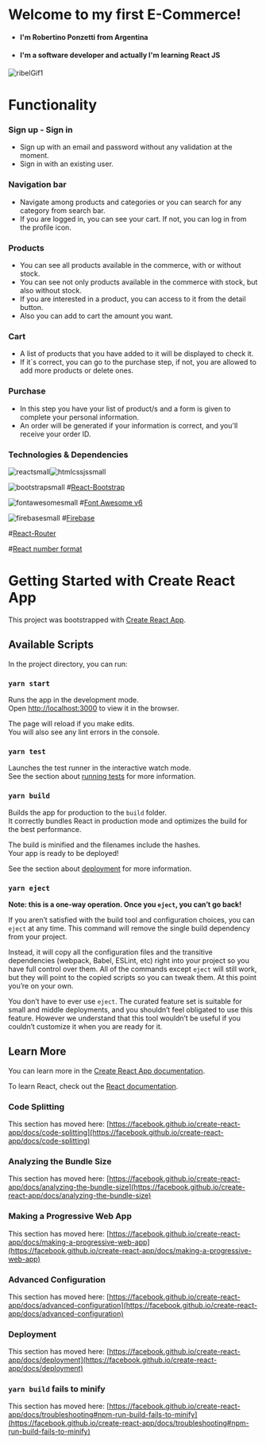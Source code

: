 # Welcome to my first E-Commerce!

- #### I'm Robertino Ponzetti from Argentina 

- #### I'm a software developer and actually I'm learning React JS 

![ribelGif1](https://user-images.githubusercontent.com/51685639/139351644-fac9f2ed-a7bb-4672-89a2-68af434af68d.gif)

# Functionality

### Sign up - Sign in

- Sign up with an email and password without any validation at the moment.
- Sign in with an existing user.

### Navigation bar

- Navigate among products and categories or you can search for any category from search bar.
- If you are logged in, you can see your cart. If not, you can log in from the profile icon.

### Products

- You can see all products available in the commerce, with or without stock.
- You can see not only products available in the commerce with stock, but also without stock.
- If you are interested in a product, you can access to it from the detail button.
- Also you can add to cart the amount you want.

### Cart

- A list of products that you have added to it will be displayed to check it.
- If it`s correct, you can go to the purchase step, if not, you are allowed to add more products or delete ones.

### Purchase

- In this step you have your list of product/s and a form is given to complete your personal information.
- An order will be generated if your information is correct, and you'll receive your order ID.

### Technologies & Dependencies
![reactsmall](https://user-images.githubusercontent.com/51685639/143309695-0a8b4822-e7b8-4c18-8fe7-abd06d744f05.png)![htmlcssjssmall](https://user-images.githubusercontent.com/51685639/143309400-86bf8cdd-1dd1-4d9c-8e10-7a12b089dfb2.png)  

![bootstrapsmall](https://user-images.githubusercontent.com/51685639/143309497-46a21cbd-7ab5-410e-911a-9ed7d91cb289.png) #[React-Bootstrap](https://react-bootstrap.github.io)  

![fontawesomesmall](https://user-images.githubusercontent.com/51685639/143309785-dc3bb86c-3aa4-4897-af9f-d4e46ddaa562.png)
#[Font Awesome v6](https://fontawesome.com/v6.0/icons)  

![firebasesmall](https://user-images.githubusercontent.com/51685639/143307909-af1c58b9-2975-46b7-be6e-68acc8e773eb.png) #[Firebase](https://firebase.google.com/)  

#[React-Router](https://reactrouter.com/)  

#[React number format](https://www.npmjs.com/package/react-number-format)

# Getting Started with Create React App

This project was bootstrapped with [Create React App](https://github.com/facebook/create-react-app).

## Available Scripts

In the project directory, you can run:

### `yarn start`

Runs the app in the development mode.\
Open [http://localhost:3000](http://localhost:3000) to view it in the browser.

The page will reload if you make edits.\
You will also see any lint errors in the console.

### `yarn test`

Launches the test runner in the interactive watch mode.\
See the section about [running tests](https://facebook.github.io/create-react-app/docs/running-tests) for more information.

### `yarn build`

Builds the app for production to the `build` folder.\
It correctly bundles React in production mode and optimizes the build for the best performance.

The build is minified and the filenames include the hashes.\
Your app is ready to be deployed!

See the section about [deployment](https://facebook.github.io/create-react-app/docs/deployment) for more information.

### `yarn eject`

**Note: this is a one-way operation. Once you `eject`, you can’t go back!**

If you aren’t satisfied with the build tool and configuration choices, you can `eject` at any time. This command will remove the single build dependency from your project.

Instead, it will copy all the configuration files and the transitive dependencies (webpack, Babel, ESLint, etc) right into your project so you have full control over them. All of the commands except `eject` will still work, but they will point to the copied scripts so you can tweak them. At this point you’re on your own.

You don’t have to ever use `eject`. The curated feature set is suitable for small and middle deployments, and you shouldn’t feel obligated to use this feature. However we understand that this tool wouldn’t be useful if you couldn’t customize it when you are ready for it.

## Learn More

You can learn more in the [Create React App documentation](https://facebook.github.io/create-react-app/docs/getting-started).

To learn React, check out the [React documentation](https://reactjs.org/).

### Code Splitting

This section has moved here: [https://facebook.github.io/create-react-app/docs/code-splitting](https://facebook.github.io/create-react-app/docs/code-splitting)

### Analyzing the Bundle Size

This section has moved here: [https://facebook.github.io/create-react-app/docs/analyzing-the-bundle-size](https://facebook.github.io/create-react-app/docs/analyzing-the-bundle-size)

### Making a Progressive Web App

This section has moved here: [https://facebook.github.io/create-react-app/docs/making-a-progressive-web-app](https://facebook.github.io/create-react-app/docs/making-a-progressive-web-app)

### Advanced Configuration

This section has moved here: [https://facebook.github.io/create-react-app/docs/advanced-configuration](https://facebook.github.io/create-react-app/docs/advanced-configuration)

### Deployment

This section has moved here: [https://facebook.github.io/create-react-app/docs/deployment](https://facebook.github.io/create-react-app/docs/deployment)

### `yarn build` fails to minify

This section has moved here: [https://facebook.github.io/create-react-app/docs/troubleshooting#npm-run-build-fails-to-minify](https://facebook.github.io/create-react-app/docs/troubleshooting#npm-run-build-fails-to-minify)
